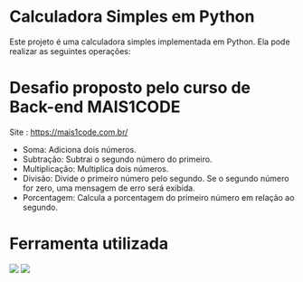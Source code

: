 # Calculadora Simples em Python
Este projeto é uma calculadora simples implementada em Python. Ela pode realizar as seguintes operações:

# Desafio proposto pelo curso de Back-end MAIS1CODE
 Site : https://mais1code.com.br/

<ul>
<li>Soma: Adiciona dois números.</li>
<li>Subtração: Subtrai o segundo número do primeiro.</li>
<li>Multiplicação: Multiplica dois números.</li>
<li>Divisão: Divide o primeiro número pelo segundo. Se o segundo número for zero, uma mensagem de erro será exibida.</li>
<li>Porcentagem: Calcula a porcentagem do primeiro número em relação ao segundo.</li>
</ul>

# Ferramenta utilizada 
<img src="https://img.shields.io/badge/Python-14354C?style=for-the-badge&logo=python&logoColor=white" img>  <img src="https://img.shields.io/badge/GitHub-100000?style=for-the-badge&logo=github&logoColor=white" img>
